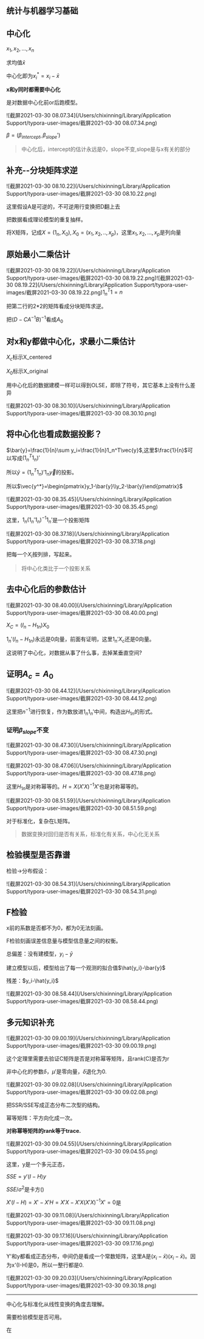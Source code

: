 ## 统计与机器学习基础

## 中心化

$x_1,x_2,...,x_n$

求均值$\bar{x}$

中心化即为$x_i^*=x_i-\bar{x}$

**x和y同时都需要中心化**

是对数据中心化前or后跑模型。

![截屏2021-03-30 08.07.34](/Users/chixinning/Library/Application Support/typora-user-images/截屏2021-03-30 08.07.34.png)

$\beta=(\beta_{intercept},\beta_{slope}')$

> 中心化后，intercept的估计永远是0，slope不变,slope是与x有关的部分

## 补充--分块矩阵求逆

![截屏2021-03-30 08.10.22](/Users/chixinning/Library/Application Support/typora-user-images/截屏2021-03-30 08.10.22.png)

这里假设A是可逆的，不可逆用行变换把D翻上去

把数据看成理论模型的重复抽样。

将X矩阵，记成$X=(1_n,X_0),X_0=(x_1,x_2,..,x_p)$，这里$x_1,x_2,...,x_p$是列向量

## 原始最小二乘估计

![截屏2021-03-30 08.19.22](/Users/chixinning/Library/Application Support/typora-user-images/截屏2021-03-30 08.19.22.png)![截屏2021-03-30 08.19.22](/Users/chixinning/Library/Application Support/typora-user-images/截屏2021-03-30 08.19.22.png)$1_n^T1=n$

把第二行的2*2的矩阵看成分块矩阵求逆。

把$(D-CA^{-1}B)^{-1}$看成$A_0$

## 对x和y都做中心化，求最小二乘估计

$X_c$标示X_centered

$X_0$标示X_original

用中心化后的数据建模一样可以得到OLSE，即除了符号，其它基本上没有什么差异

![截屏2021-03-30 08.30.10](/Users/chixinning/Library/Application Support/typora-user-images/截屏2021-03-30 08.30.10.png)

## 将中心化也看成数据投影？

$\bar{y}=\frac{1}{n}\sum y_i=\frac{1}{n}1_n^T\vec{y}$,这里$\frac{1}{n}$可以写成$(1_n^T1_n)'$

所以$\bar{y}=(1_n^T1_n)'1_n\vec{y}$的投影。

所以$\vec{y^*}=\begin{pmatrix}y_1-\bar{y}\\y_2-\bar{y}\end{pmatrix}$

![截屏2021-03-30 08.35.45](/Users/chixinning/Library/Application Support/typora-user-images/截屏2021-03-30 08.35.45.png)

这里，$1_n(1_n'1_n)^{-1}1_n'$是一个投影矩阵

![截屏2021-03-30 08.37.18](/Users/chixinning/Library/Application Support/typora-user-images/截屏2021-03-30 08.37.18.png)

把每一个$X_i$按列排，写起来。

> 将中心化类比于一个投影关系

## 去中心化后的参数估计

![截屏2021-03-30 08.40.00](/Users/chixinning/Library/Application Support/typora-user-images/截屏2021-03-30 08.40.00.png)

$X_C=(I_n-H_{1n})X_0$

$1_n'(I_n-H_{1n})$永远是0向量，前面有证明，这里$1_n'X_c$还是0向量。

这说明了中心化，对数据从事了什么事，去掉某垂直空间?

## 证明$A_c=A_0$

![截屏2021-03-30 08.44.12](/Users/chixinning/Library/Application Support/typora-user-images/截屏2021-03-30 08.44.12.png)

这里把$n^{-1}$进行恢复，作为数放进$1_n1_n'$中间，构造出$H_{1n}$的形式。

### 证明$\beta_{slope}$不变

![截屏2021-03-30 08.47.30](/Users/chixinning/Library/Application Support/typora-user-images/截屏2021-03-30 08.47.30.png)

![截屏2021-03-30 08.47.06](/Users/chixinning/Library/Application Support/typora-user-images/截屏2021-03-30 08.47.18.png)

这里$H_{1n}$是对称幂等的。$H=X(X'X)^{-1}X'$也是对称幂等的。

![截屏2021-03-30 08.51.59](/Users/chixinning/Library/Application Support/typora-user-images/截屏2021-03-30 08.51.59.png)

对于标准化，复杂在L矩阵。

> 数据变换对回归是否有关系，标准化有关系，中心化无关系

## 检验模型是否靠谱

检验->分布假设：

![截屏2021-03-30 08.54.31](/Users/chixinning/Library/Application Support/typora-user-images/截屏2021-03-30 08.54.31.png)

## F检验

x前的系数是否都不为0，都为0无法刻画。

F检验刻画误差信息量与模型信息量之间的权衡。

总偏差：没有建模型，$y_i-\bar{y}$

建立模型以后，模型给出了每一个观测的拟合值$\hat{y_i}-\bar{y}$

残差：$y_i-\hat{y_i}$

![截屏2021-03-30 08.58.44](/Users/chixinning/Library/Application Support/typora-user-images/截屏2021-03-30 08.58.44.png)

## 多元知识补充

![截屏2021-03-30 09.00.19](/Users/chixinning/Library/Application Support/typora-user-images/截屏2021-03-30 09.00.19.png)

这个定理里需要去验证C矩阵是否是对称幂等矩阵，且rank(C)是否为r

非中心化的参数$\delta$，$\mu'$是零向量，$\delta$退化为0.

![截屏2021-03-30 09.02.08](/Users/chixinning/Library/Application Support/typora-user-images/截屏2021-03-30 09.02.08.png)

把SSR/SSE写成正态分布二次型的结构。

 幂等矩阵：平方向化成一次。

**对称幂等矩阵的rank等于trace.**

![截屏2021-03-30 09.04.55](/Users/chixinning/Library/Application Support/typora-user-images/截屏2021-03-30 09.04.55.png)

这里，y是一个多元正态，

$SSE=y'(I-H)y$

$SSE/\sigma^2$是卡方()

$X'(I-H)=X'-X'H=X'X-X'X(X'X)^{-1}X'=0$是

![截屏2021-03-30 09.11.08](/Users/chixinning/Library/Application Support/typora-user-images/截屏2021-03-30 09.11.08.png)



![截屏2021-03-30 09.17.16](/Users/chixinning/Library/Application Support/typora-user-images/截屏2021-03-30 09.17.16.png)

Y'和y都看成正态分布，中间仍是看成一个常数矩阵，这里A是$(x_i-\bar{x})(x_i-\bar{x})$。因为x'(I-H)是0，所以一整行都是0.

![截屏2021-03-30 09.20.03](/Users/chixinning/Library/Application Support/typora-user-images/截屏2021-03-30 09.30.18.png)

---

中心化与标准化从线性变换的角度去理解。

需要检验模型是否可用。

在